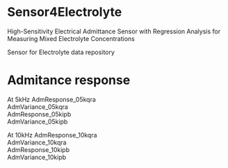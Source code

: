 # Sensor4Electrolyte
High-Sensitivity Electrical Admittance Sensor with Regression Analysis for Measuring Mixed Electrolyte Concentrations

Sensor for Electrolyte data repository
# Admitance response
At 5kHz
AdmResponse_05kqra <br />
AdmVariance_05kqra <br />
AdmResponse_05kipb <br />
AdmVariance_05kipb <br />

At 10kHz
AdmResponse_10kqra <br />
AdmVariance_10kqra <br />
AdmResponse_10kipb <br />
AdmVariance_10kipb <br />

